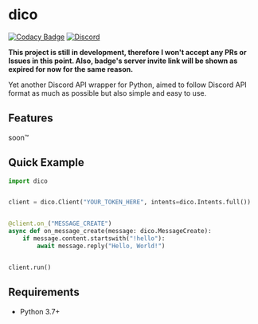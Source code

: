 # dico
[![Codacy Badge](https://app.codacy.com/project/badge/Grade/0eff61ab0fd741ff8e13a086699d6672)](https://www.codacy.com/gh/eunwoo1104/dico/dashboard?utm_source=github.com&amp;utm_medium=referral&amp;utm_content=eunwoo1104/dico&amp;utm_campaign=Badge_Grade)
[![Discord](https://img.shields.io/discord/832488748843401217)](https://discord.gg/RVGkZea7VX)

**This project is still in development, therefore I won't accept any PRs or Issues in this point. Also, badge's server invite link will be shown as expired for now for the same reason.**

Yet another Discord API wrapper for Python, aimed to follow Discord API format as much as possible but also simple and easy to use.

## Features
soon™

## Quick Example
```py
import dico


client = dico.Client("YOUR_TOKEN_HERE", intents=dico.Intents.full())


@client.on_("MESSAGE_CREATE")
async def on_message_create(message: dico.MessageCreate):
    if message.content.startswith("!hello"):
        await message.reply("Hello, World!")


client.run()
```

## Requirements
- Python 3.7+
